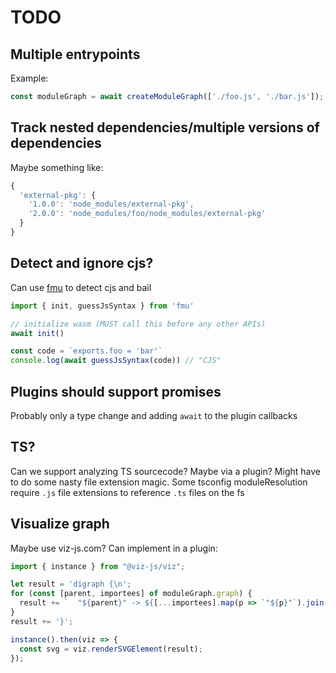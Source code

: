 # TODO

## Multiple entrypoints

Example:

```js
const moduleGraph = await createModuleGraph(['./foo.js', './bar.js']);
```

## Track nested dependencies/multiple versions of dependencies

Maybe something like:

```js
{ 
  'external-pkg': { 
    '1.0.0': 'node_modules/external-pkg', 
    '2.0.0': 'node_modules/foo/node_modules/external-pkg'
  } 
}
```

## Detect and ignore cjs?

Can use [fmu](https://github.com/bluwy/fmu) to detect cjs and bail

```js
import { init, guessJsSyntax } from 'fmu'

// initialize wasm (MUST call this before any other APIs)
await init()

const code = `exports.foo = 'bar'`
console.log(await guessJsSyntax(code)) // "CJS"
```

## Plugins should support promises

Probably only a type change and adding `await` to the plugin callbacks

## TS?

Can we support analyzing TS sourcecode? Maybe via a plugin?
Might have to do some nasty file extension magic.
Some tsconfig moduleResolution require `.js` file extensions to reference `.ts` files on the fs

## Visualize graph

Maybe use viz-js.com? Can implement in a plugin:

```js
import { instance } from "@viz-js/viz";

let result = 'digraph {\n';
for (const [parent, importees] of moduleGraph.graph) {
  result += `  "${parent}" -> ${[...importees].map(p => `"${p}"`).join(',')}\n`;
}
result += '}';

instance().then(viz => {
  const svg = viz.renderSVGElement(result);
});
```